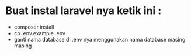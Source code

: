 # Buat instal laravel nya ketik ini : 

- composer install
- cp .env.example .env
- ganti nama database di .env nya menggunakan nama database masing masing

